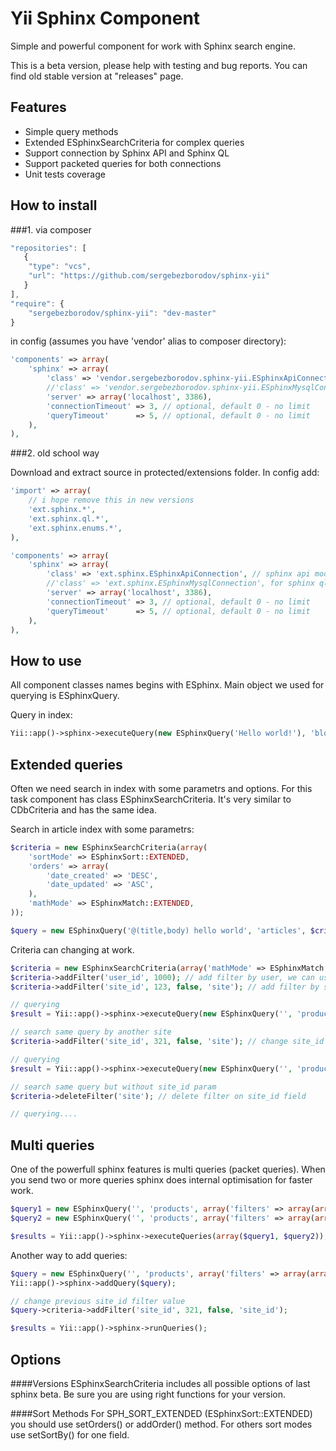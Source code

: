 Yii Sphinx Component
====================

Simple and powerful component for work with Sphinx search engine.

This is a beta version, please help with testing and bug reports.
You can find old stable version at "releases" page.

Features
--------

* Simple query methods
* Extended ESphinxSearchCriteria for complex queries
* Support connection by Sphinx API and Sphinx QL
* Support packeted queries for both connections
* Unit tests coverage


How to install
--------------

###1. via composer

```javascript
"repositories": [
   {
    "type": "vcs",
    "url": "https://github.com/sergebezborodov/sphinx-yii"
   }
],
"require": {
    "sergebezborodov/sphinx-yii": "dev-master"
}
```

in config (assumes you have 'vendor' alias to composer directory):

```php
'components' => array(
    'sphinx' => array(
        'class' => 'vendor.sergebezborodov.sphinx-yii.ESphinxApiConnection', // sphinx api mode
        //'class' => 'vendor.sergebezborodov.sphinx-yii.ESphinxMysqlConnection', for sphinx ql mode
        'server' => array('localhost', 3386),
        'connectionTimeout' => 3, // optional, default 0 - no limit
        'queryTimeout'      => 5, // optional, default 0 - no limit
    ),
),
```


###2. old school way

Download and extract source in protected/extensions folder. In config add:

```php
'import' => array(
    // i hope remove this in new versions
    'ext.sphinx.*',
    'ext.sphinx.ql.*',
    'ext.sphinx.enums.*',
),

'components' => array(
    'sphinx' => array(
        'class' => 'ext.sphinx.ESphinxApiConnection', // sphinx api mode
        //'class' => 'ext.sphinx.ESphinxMysqlConnection', for sphinx ql mode
        'server' => array('localhost', 3386),
        'connectionTimeout' => 3, // optional, default 0 - no limit
        'queryTimeout'      => 5, // optional, default 0 - no limit
    ),
),
```


How to use
----------

All component classes names begins with ESphinx.
Main object we used for querying is ESphinxQuery.

Query in index:
```php
Yii::app()->sphinx->executeQuery(new ESphinxQuery('Hello world!'), 'blog');
```


Extended queries
----------------
Often we need search in index with some parametrs and options. For this task component has class ESphinxSearchCriteria.
It's very similar to CDbCriteria and has the same idea.

Search in article index with some parametrs:

```php
$criteria = new ESphinxSearchCriteria(array(
    'sortMode' => ESphinxSort::EXTENDED,
    'orders' => array(
        'date_created' => 'DESC',
        'date_updated' => 'ASC',
    ),
    'mathMode' => ESphinxMatch::EXTENDED,
));

$query = new ESphinxQuery('@(title,body) hello world', 'articles', $criteria);
```

Criteria can changing at work.

```php
$criteria = new ESphinxSearchCriteria(array('mathMode' => ESphinxMatch::EXTENDED));
$criteria->addFilter('user_id', 1000); // add filter by user, we can use integer or integer array
$criteria->addFilter('site_id', 123, false, 'site'); // add filter by site_id field with key value (will used later)

// querying
$result = Yii::app()->sphinx->executeQuery(new ESphinxQuery('', 'products', $criteria));

// search same query by another site
$criteria->addFilter('site_id', 321, false, 'site'); // change site_id param value

// querying
$result = Yii::app()->sphinx->executeQuery(new ESphinxQuery('', 'products', $criteria));

// search same query but without site_id param
$criteria->deleteFilter('site'); // delete filter on site_id field

// querying....
```


Multi queries
-------------
One of the powerfull sphinx features is multi queries (packet queries). When you send two or more queries
sphinx does internal optimisation for faster work.

```php
$query1 = new ESphinxQuery('', 'products', array('filters' => array(array('site_id', 123))));
$query2 = new ESphinxQuery('', 'products', array('filters' => array(array('site_id', 321))));

$results = Yii::app()->sphinx->executeQueries(array($query1, $query2));
```


Another way to add queries:

```php
$query = new ESphinxQuery('', 'products', array('filters' => array(array('site_id', 123, 'key' => 'site_id')))));
Yii::app()->sphinx->addQuery($query);

// change previous site_id filter value
$query->criteria->addFilter('site_id', 321, false, 'site_id');

$results = Yii::app()->sphinx->runQueries();
```

Options
-------

####Versions
ESphinxSearchCriteria includes all possible options of last sphinx beta.
Be sure you are using right functions for your version.

####Sort Methods
For SPH_SORT_EXTENDED (ESphinxSort::EXTENDED) you should use setOrders() or addOrder() method.
For others sort modes use setSortBy() for one field.
